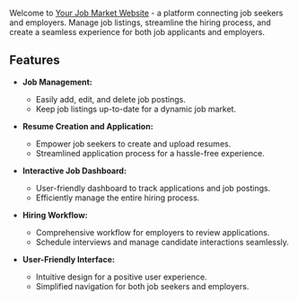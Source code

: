 
Welcome to [Your Job Market Website](https://1234bloody-cushion.surge.sh) - a platform connecting job seekers and employers. Manage job listings, streamline the hiring process, and create a seamless experience for both job applicants and employers.

## Features

- **Job Management:**
   - Easily add, edit, and delete job postings.
   - Keep job listings up-to-date for a dynamic job market.

- **Resume Creation and Application:**
   - Empower job seekers to create and upload resumes.
   - Streamlined application process for a hassle-free experience.

- **Interactive Job Dashboard:**
   - User-friendly dashboard to track applications and job postings.
   - Efficiently manage the entire hiring process.

- **Hiring Workflow:**
   - Comprehensive workflow for employers to review applications.
   - Schedule interviews and manage candidate interactions seamlessly.

- **User-Friendly Interface:**
   - Intuitive design for a positive user experience.
   - Simplified navigation for both job seekers and employers.